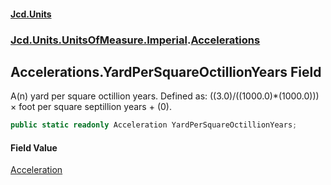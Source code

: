 #### [Jcd.Units](index.md 'index')
### [Jcd.Units.UnitsOfMeasure.Imperial](Jcd.Units.UnitsOfMeasure.Imperial.md 'Jcd.Units.UnitsOfMeasure.Imperial').[Accelerations](Accelerations.md 'Jcd.Units.UnitsOfMeasure.Imperial.Accelerations')

## Accelerations.YardPerSquareOctillionYears Field

A(n) yard per square octillion years. Defined as: ((3.0)/((1000.0)*(1000.0))) × foot per square septillion years + (0).

```csharp
public static readonly Acceleration YardPerSquareOctillionYears;
```

#### Field Value
[Acceleration](Acceleration.md 'Jcd.Units.UnitTypes.Acceleration')